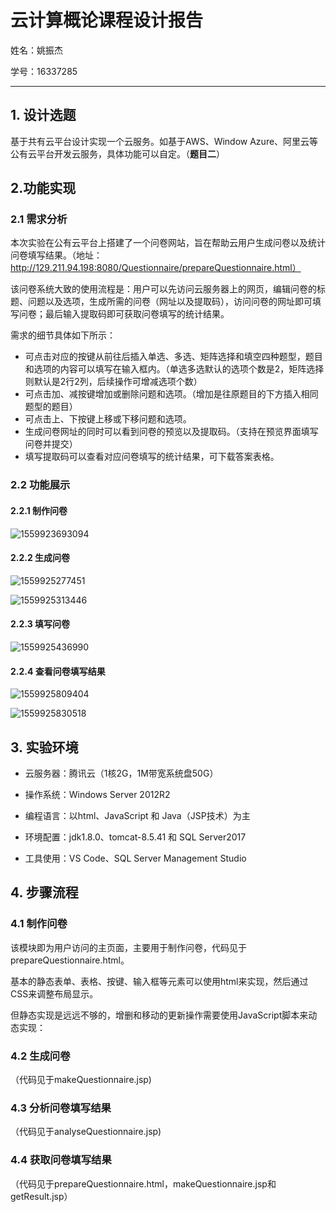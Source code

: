 # 云计算概论课程设计报告

姓名：姚振杰

学号：16337285

------



## 1. 设计选题

基于共有云平台设计实现一个云服务。如基于AWS、Window Azure、阿里云等公有云平台开发云服务，具体功能可以自定。（**题目二**）



## 2.功能实现

### 2.1 需求分析

本次实验在公有云平台上搭建了一个问卷网站，旨在帮助云用户生成问卷以及统计问卷填写结果。（地址：http://129.211.94.198:8080/Questionnaire/prepareQuestionnaire.html）

该问卷系统大致的使用流程是：用户可以先访问云服务器上的网页，编辑问卷的标题、问题以及选项，生成所需的问卷（网址以及提取码），访问问卷的网址即可填写问卷；最后输入提取码即可获取问卷填写的统计结果。

需求的细节具体如下所示：

* 可点击对应的按键从前往后插入单选、多选、矩阵选择和填空四种题型，题目和选项的内容可以填写在输入框内。（单选多选默认的选项个数是2，矩阵选择则默认是2行2列，后续操作可增减选项个数）
* 可点击加、减按键增加或删除问题和选项。（增加是往原题目的下方插入相同题型的题目）
* 可点击上、下按键上移或下移问题和选项。
* 生成问卷网址的同时可以看到问卷的预览以及提取码。（支持在预览界面填写问卷并提交）
* 填写提取码可以查看对应问卷填写的统计结果，可下载答案表格。



### 2.2 功能展示

#### 2.2.1 制作问卷

![1559923693094](C:\Users\22402\AppData\Roaming\Typora\typora-user-images\1559923693094.png)

#### 2.2.2 生成问卷

![1559925277451](C:\Users\22402\AppData\Roaming\Typora\typora-user-images\1559925277451.png)

![1559925313446](C:\Users\22402\AppData\Roaming\Typora\typora-user-images\1559925313446.png)

#### 2.2.3 填写问卷

![1559925436990](C:\Users\22402\AppData\Roaming\Typora\typora-user-images\1559925436990.png)

#### 2.2.4 查看问卷填写结果

![1559925809404](C:\Users\22402\AppData\Roaming\Typora\typora-user-images\1559925809404.png)

![1559925830518](C:\Users\22402\AppData\Roaming\Typora\typora-user-images\1559925830518.png)



## 3. 实验环境

* 云服务器：腾讯云（1核2G，1M带宽系统盘50G）

* 操作系统：Windows Server 2012R2
* 编程语言：以html、JavaScript 和 Java（JSP技术）为主

* 环境配置：jdk1.8.0、tomcat-8.5.41 和 SQL Server2017

* 工具使用：VS Code、SQL Server Management Studio



## 4. 步骤流程

### 4.1  制作问卷

该模块即为用户访问的主页面，主要用于制作问卷，代码见于prepareQuestionnaire.html。

基本的静态表单、表格、按键、输入框等元素可以使用html来实现，然后通过CSS来调整布局显示。

但静态实现是远远不够的，增删和移动的更新操作需要使用JavaScript脚本来动态实现：





### 4.2 生成问卷

（代码见于makeQuestionnaire.jsp)



### 4.3 分析问卷填写结果

（代码见于analyseQuestionnaire.jsp)



### 4.4 获取问卷填写结果

（代码见于prepareQuestionnaire.html，makeQuestionnaire.jsp和getResult.jsp）